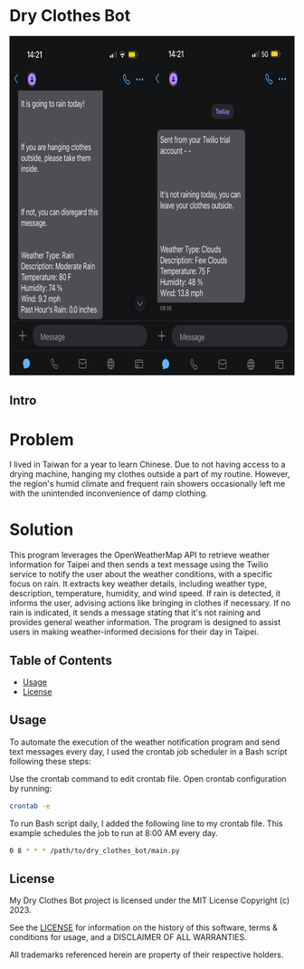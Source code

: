 # Dry Clothes Bot

<div align="center">
    <img alt="Screenshot" src="files/dry_clothes_bot_3.png" width="800px" height="600px">
</div>



## Intro

# Problem
I lived in Taiwan for a year to learn Chinese. Due to not having access to a drying machine, hanging my clothes outside a part of my routine. However, the region's humid climate and frequent rain showers occasionally left me with the unintended inconvenience of damp clothing.

# Solution
This program leverages the OpenWeatherMap API to retrieve weather information for Taipei and then sends a text message using the Twilio service to notify the user about the weather conditions, with a specific focus on rain. It extracts key weather details, including weather type, description, temperature, humidity, and wind speed. If rain is detected, it informs the user, advising actions like bringing in clothes if necessary. If no rain is indicated, it sends a message stating that it's not raining and provides general weather information. The program is designed to assist users in making weather-informed decisions for their day in Taipei.

## Table of Contents
- [Usage](#Usage)
- [License](#License)

## Usage
To automate the execution of the weather notification program and send text messages every day, I used the crontab job scheduler in a Bash script following these steps:

Use the crontab command to edit crontab file. Open crontab configuration by running:

```bash
crontab -e
```

To run Bash script daily, I added the following line to my crontab file. This example schedules the job to run at 8:00 AM every day. 

```bash
0 8 * * * /path/to/dry_clothes_bot/main.py
```
## License
My Dry Clothes Bot project is licensed under the MIT License Copyright (c) 2023.

See the [LICENSE](https://github.com/ekdeguzm/dry_clothes_bot/LICENSE) for information on the history of this software, terms & conditions for usage, and a DISCLAIMER OF ALL WARRANTIES.

All trademarks referenced herein are property of their respective holders.